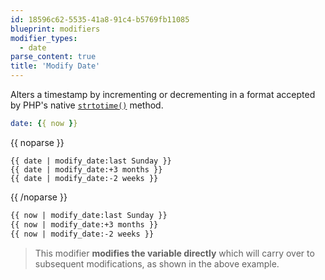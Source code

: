 ```yaml
---
id: 18596c62-5535-41a8-91c4-b5769fb11085
blueprint: modifiers
modifier_types:
  - date
parse_content: true
title: 'Modify Date'
---
```

Alters a timestamp by incrementing or decrementing in a format accepted by PHP's native [`strtotime()`](http://php.net/manual/en/function.strtotime.php) method.


```yaml
date: {{ now }}
```

{{ noparse }}
```
{{ date | modify_date:last Sunday }}
{{ date | modify_date:+3 months }}
{{ date | modify_date:-2 weeks }}
```
{{ /noparse }}

```html
{{ now | modify_date:last Sunday }}
{{ now | modify_date:+3 months }}
{{ now | modify_date:-2 weeks }}
```

> This modifier **modifies the variable directly** which will carry over to subsequent modifications, as shown in the above example.
